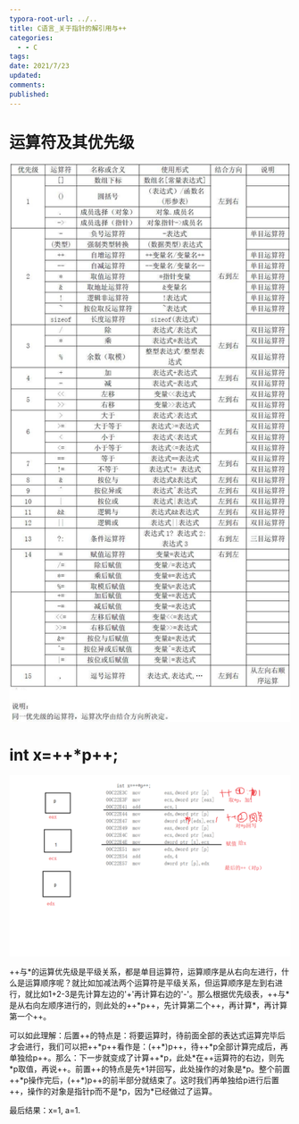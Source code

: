 ```yaml
---
typora-root-url: ../..
title: C语言_关于指针的解引用与++
categories:
  - - C
tags: 
date: 2021/7/23
updated: 
comments: 
published:
---
```

# 运算符及其优先级

![image-20210723180215871](../../images/%E5%85%B3%E4%BA%8E%E6%8C%87%E9%92%88%E7%9A%84%E4%B8%8E++/image-20210723180215871.png)

# int x=++*p++;

![image-20210723175726868](../../images/%E5%85%B3%E4%BA%8E%E6%8C%87%E9%92%88%E7%9A%84%E4%B8%8E++/image-20210723175726868.png)

++与\*的运算优先级是平级关系，都是单目运算符，运算顺序是从右向左进行，什么是运算顺序呢？就比如加减法两个运算符是平级关系，但运算顺序是左到右进行，就比如1+2-3是先计算左边的'+'再计算右边的'-'。那么根据优先级表，++与\*是从右向左顺序进行的，则此处的++\*p++，先计算第二个++，再计算\*，再计算第一个++。

可以如此理解：后置++的特点是：将要运算时，待前面全部的表达式运算完毕后才会进行，我们可以把++\*p++看作是：(++\*)p++，待++\*p全部计算完成后，再单独给p++。那么：下一步就变成了计算++\*p，此处*在++运算符的右边，则先\*p取值，再说++。前置++的特点是先+1并回写，此处操作的对象是\*p。整个前置++\*p操作完后，(++\*)p++的前半部分就结束了。这时我们再单独给p进行后置++，操作的对象是指针p而不是\*p，因为\*已经做过了运算。

最后结果：x=1, a=1.